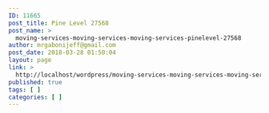 ```yaml
---
ID: 11665
post_title: Pine Level 27568
post_name: >
  moving-services-moving-services-moving-services-pinelevel-27568
author: mrgabonijeff@gmail.com
post_date: 2018-03-28 01:50:04
layout: page
link: >
  http://localhost/wordpress/moving-services-moving-services-moving-services-pinelevel-27568/
published: true
tags: [ ]
categories: [ ]
---
```

